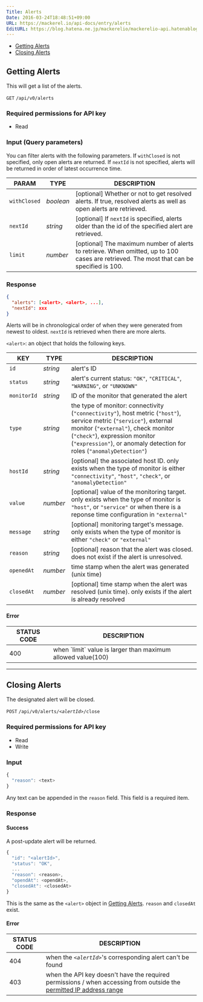 ```yaml
---
Title: Alerts
Date: 2016-03-24T18:48:51+09:00
URL: https://mackerel.io/api-docs/entry/alerts
EditURL: https://blog.hatena.ne.jp/mackerelio/mackerelio-api.hatenablog.mackerel.io/atom/entry/10328537792368377210
---
```


<ul class="internal-nav">
  <li><a href="#get">Getting Alerts</a></li>
  <li><a href="#close">Closing Alerts</a></li>
</ul>


<h2 id="get">Getting Alerts</h2>

This will get a list of the alerts.

<p class="type-get">
  <code>GET</code>
  <code>/api/v0/alerts</code>
</p>

### Required permissions for API key

<ul class="api-key">
  <li class="label-read">Read</li>
</ul>

### Input (Query parameters)

You can filter alerts with the following parameters. If `withClosed` is not specified, only open alerts are returned.
If `nextId` is not specified, alerts will be returned in order of latest occurrence time.

| PARAM     | TYPE   | DESCRIPTION |
| -------- | ------ | ----------- |
| `withClosed` | *boolean* | [optional] Whether or not to get resolved alerts. If true, resolved alerts as well as open alerts are retrieved. |
| `nextId` | *string* | [optional] If `nextId` is specified, alerts older than the id of the specified alert are retrieved. |
| `limit` | *number* | [optional] The maximum number of alerts to retrieve. When omitted, up to 100 cases are retrieved. The most that can be specified is 100. |


### Response

```json
{
  "alerts": [<alert>, <alert>, ...],
  "nextId": xxx
}
```

Alerts will be in chronological order of when they were generated from newest to oldest. `nextId` is retrieved when there are more alerts.

`<alert>`: an object that holds the following keys.

| KEY      | TYPE            | DESCRIPTION                                       |
| -------- | ------          | -----------                                       |
| `id`     | *string*        | alert's ID                                      |
| `status` | *string*        | alert's current status: `"OK"`, `"CRITICAL"`, `"WARNING"`, or `"UNKNOWN"` |
| `monitorId`  | *string* | ID of the monitor that generated the alert |
| `type`  | *string* | the type of monitor: connectivity (`"connectivity"`), host metric (`"host"`), service metric (`"service"`), external monitor (`"external"`), check monitor (`"check"`), expression monitor (`"expression"`), or anomaly detection for roles (`"anomalyDetection"`) |
| `hostId`  | *string* | [optional] the associated host ID. only exists when the type of monitor is either `"connectivity"`, `"host"`, `"check"`, or `"anomalyDetection"` |
| `value`  | *number* | [optional] value of the monitoring target. only exists when the type of monitor is `"host"`, or `"service"` or when there is a reponse time configuration in `"external"` |
| `message`  | *string* | [optional] monitoring target's message. only exists when the type of monitor is either `"check"` or `"external"` |
| `reason`  | *string* | [optional] reason that the alert was closed. does not exist if the alert is unresolved. |
| `openedAt`  | *number* | time stamp when the alert was generated (unix time) |
| `closedAt`  | *number* | [optional] time stamp when the alert was resolved (unix time). only exists if the alert is already resolved |

#### Error

<table class="default api-error-table">
  <thead>
    <tr>
      <th class="status-code">STATUS CODE</th>
      <th class="description">DESCRIPTION</th>
    </tr>
  </thead>
  <tbody>
    <tr>
      <td>400</td>
      <td>when `limit` value is larger than maximum allowed value(100)</td>
    </tr>
  </tbody>
</table>

----------------------------------------------

<h2 id="close">Closing Alerts</h2>

The designated alert will be closed.

<p class="type-post">
  <code>POST</code>
  <code>/api/v0/alerts/<em>&lt;alertId&gt;</em>/close</code> 
</p>

### Required permissions for API key

<ul class="api-key">
  <li class="label-read">Read</li>
  <li class="label-write">Write</li>
</ul>

### Input

```javascript
{
  "reason": <text>
}
```

Any text can be appended in the `reason` field. This field is a required item.

### Response

#### Success

A post-update alert will be returned.

```javascript
{
  "id": "<alertId>",
  "status": "OK",
  ...
  "reason": <reason>,
  "opendAt": <opendAt>,
  "closedAt": <closedAt>
}
```

This is the same as the `<alert>` object in [Getting Alerts](#get). `reason` and `closedAt` exist.

#### Error

<table class="default api-error-table">
  <thead>
    <tr>
      <th class="status-code">STATUS CODE</th>
      <th class="description">DESCRIPTION</th>
    </tr>
  </thead>
  <tbody>
    <tr>
      <td>404</td>
      <td>when the <code><em>&lt;alertId&gt;</em></code>'s corresponding alert can't be found</td>
    </tr>
    <tr>
      <td>403</td>
      <td>when the API key doesn't have the required permissions / when accessing from outside the <a href="https://mackerel.io/docs/entry/faq/organization/ip-restriction" target="_blank">permitted IP address range</a></td>
    </tr>
  </tbody>
</table>
